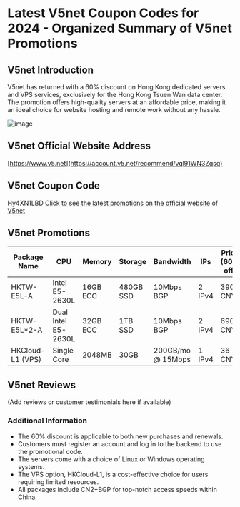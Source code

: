 # Latest V5net Coupon Codes for 2024 - Organized Summary of V5net Promotions

## V5net Introduction
V5net has returned with a 60% discount on Hong Kong dedicated servers and VPS services, exclusively for the Hong Kong Tsuen Wan data center. The promotion offers high-quality servers at an affordable price, making it an ideal choice for website hosting and remote work without any hassle.

![image](https://github.com/thomasdaisy843268/V5net/assets/167679732/60b98cb1-6b84-43bd-b8df-a06681974888)

## V5net Official Website Address
[https://www.v5.net](https://account.v5.net/recommend/vql91WN3Zqsq)

## V5net Coupon Code
Hy4XN1LBD [Click to see the latest promotions on the official website of V5net](https://account.v5.net/recommend/vql91WN3Zqsq)

## V5net Promotions

| Package Name             | CPU               | Memory          | Storage         | Bandwidth      | IPs            | Price (60% off) | More Info                       |
|--------------------------|-------------------|-----------------|------------------|----------------|----------------|--------------------|---------------------------------|
| HKTW-E5L-A               | Intel E5-2630L    | 16GB ECC        | 480GB SSD       | 10Mbps BGP     | 2 IPv4         | 390 CNY           | [More Info](https://account.v5.net/recommend/vql91WN3Zqsq) |
| HKTW-E5L*2-A            | Dual Intel E5-2630L | 32GB ECC       | 1TB SSD         | 10Mbps BGP     | 2 IPv4         | 690 CNY           | [More Info](https://account.v5.net/recommend/vql91WN3Zqsq) |
| HKCloud-L1 (VPS)        | Single Core       | 2048MB          | 30GB            | 200GB/mo @ 15Mbps | 1 IPv4         | 36 CNY            | [More Info](https://account.v5.net/recommend/vql91WN3Zqsq) |

## V5net Reviews
(Add reviews or customer testimonials here if available)

### Additional Information
- The 60% discount is applicable to both new purchases and renewals.
- Customers must register an account and log in to the backend to use the promotional code.
- The servers come with a choice of Linux or Windows operating systems.
- The VPS option, HKCloud-L1, is a cost-effective choice for users requiring limited resources.
- All packages include CN2+BGP for top-notch access speeds within China.

